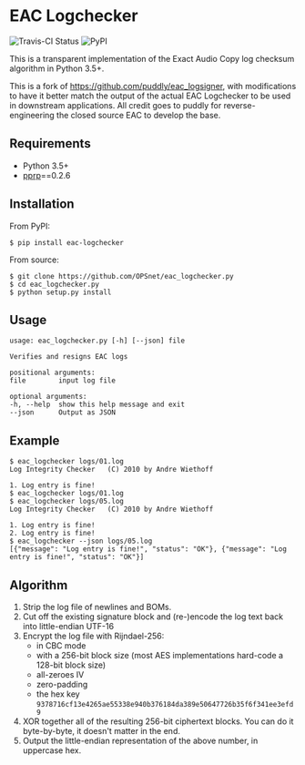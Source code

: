 # EAC Logchecker

![Travis-CI Status](https://img.shields.io/travis/com/OPSnet/eac_logchecker.py/master.svg)
![PyPI](https://img.shields.io/pypi/v/eac_logchecker.svg)

This is a transparent implementation of the Exact Audio Copy log checksum algorithm in Python 3.5+.

This is a fork of https://github.com/puddly/eac_logsigner, with modifications to have it
better match the output of the actual EAC Logchecker to be used in downstream applications. All
credit goes to puddly for reverse-engineering the closed source EAC to develop the base.

## Requirements

* Python 3.5+
* [pprp](http://pypi.org/project/pprp)==0.2.6

## Installation

From PyPI:

    $ pip install eac-logchecker

From source:

    $ git clone https://github.com/OPSnet/eac_logchecker.py
    $ cd eac_logchecker.py
    $ python setup.py install

## Usage

    usage: eac_logchecker.py [-h] [--json] file

    Verifies and resigns EAC logs

    positional arguments:
    file        input log file

    optional arguments:
    -h, --help  show this help message and exit
    --json      Output as JSON

## Example

    $ eac_logchecker logs/01.log
    Log Integrity Checker   (C) 2010 by Andre Wiethoff

    1. Log entry is fine!
    $ eac_logchecker logs/01.log
    $ eac_logchecker logs/05.log
    Log Integrity Checker   (C) 2010 by Andre Wiethoff

    1. Log entry is fine!
    2. Log entry is fine!
    $ eac_logchecker --json logs/05.log
    [{"message": "Log entry is fine!", "status": "OK"}, {"message": "Log entry is fine!", "status": "OK"}]

## Algorithm

 1. Strip the log file of newlines and BOMs.
 2. Cut off the existing signature block and (re-)encode the log text back into little-endian UTF-16
 3. Encrypt the log file with Rijndael-256:
    * in CBC mode
    * with a 256-bit block size (most AES implementations hard-code a 128-bit block size)
    * all-zeroes IV
    * zero-padding
    * the hex key `9378716cf13e4265ae55338e940b376184da389e50647726b35f6f341ee3efd9`
 4. XOR together all of the resulting 256-bit ciphertext blocks. You can do it byte-by-byte, it doesn't matter in the end.
 5. Output the little-endian representation of the above number, in uppercase hex.
